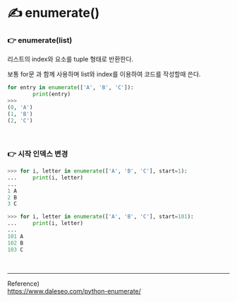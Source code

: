 # ✍️ enumerate()

### 👉 enumerate(list)
리스트의 index와 요소를 tuple 형태로 반환한다.

보통 for문 과 함께 사용하며 list와 index를 이용하여 코드를 작성할때 쓴다. 

```python
for entry in enumerate(['A', 'B', 'C']):
        print(entry)
>>>
(0, 'A')
(1, 'B')
(2, 'C')
```

<br>

### 👉 시작 인덱스 변경


```python
>>> for i, letter in enumerate(['A', 'B', 'C'], start=1):
...     print(i, letter)
...
1 A
2 B
3 C
```

```python
>>> for i, letter in enumerate(['A', 'B', 'C'], start=101):
...     print(i, letter)
...
101 A
102 B
103 C
```
<br>

---
Reference)<br/>
https://www.daleseo.com/python-enumerate/

